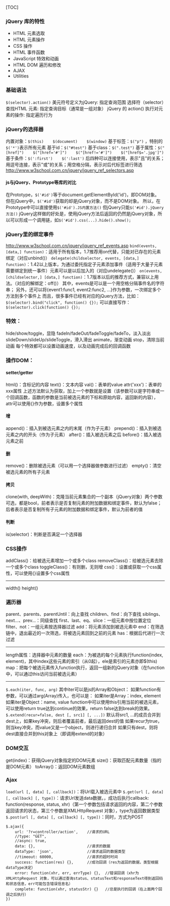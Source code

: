 [TOC]

### jQuery 库的特性
+ HTML 元素选取
+ HTML 元素操作
+ CSS 操作
+ HTML 事件函数
+ JavaScript 特效和动画
+ HTML DOM 遍历和修改
+ AJAX
+ Utilities

### 基础语法
`$(selector).action()`
美元符号定义为jQuery: 指定查询范围
选择符（selector）查找HTML 元素: 指定查询目标（通常是一组对象）
jQuery 的 action() 执行对元素的操作: 指定遍历行为

### jQuery的选择器
内置对象：`$(this)    $(document)    $(window)`
基于标签：`$("p")` ，特别的`$('*')`表示所有元素
基于id：`$("#test")`
基于class：`$(".test")`
基于属性：`$("[href]")    $("[href='#']")    $("[href!='#']")    $("[href$='.jpg']")`
基于条件：`$(':first')    $(':last')`
后四种可以连接使用，表示"且"的关系；用逗号连接，表示"或"的关系；用空格分隔，表示对后代标签进行筛选
<http://www.w3school.com.cn/jquery/jquery_ref_selectors.asp>
#### js与jQuery、Prototype等库的对比
在Prototype，`$('#id')`等于document.getElementById('id')，即DOM对象。
但在jQuery中，`$('#id')`获取的却是jQuery对象，而不是DOM对象。
所以，在Prototype中可以直接使用`$('#id').JS内置方法()`
但jQuery只能`$('#id').jQuery方法()`
jQuery这样做的好处是，使用jQuery方法后返回的仍然是jQuery对象，所以可以形成一个调用链，如`$('#id').css(...).hide().show();`

### jQuery里的绑定事件
<http://www.w3school.com.cn/jquery/jquery_ref_events.asp>
`bind(events, [data,] function)`：适用于所有版本，1.7推荐用on代替，只能对已存在的元素绑定（对应unbind()）
`delegate(childselector, events, [data,] function)`：1.42以上版本，为通过委托指定子元素添加事件（适用于大量子元素需要绑定到统一事件）元素可以是以后加入的（对应undelegate()）
`on(events, [childselector,] [data,] function)`：1.7版本以后的推荐方式，兼容以上用法。（对应的解绑定：off()）
其中，events是可以是一个用空格分隔事件名的字符串；
另外，还可以将{event1:func1, event2:func2, ...}作为参数，一次绑定多个方法到多个事件上
而且，很多事件已经有对应的jQuery方法，比如：
`$(selector).bind("click", function() {});`
可以直接写作：
`$(selector).click(function() {});`

### 特效：
hide/show/toggle，显隐
fadeIn/fadeOut/fadeToggle/fadeTo，淡入淡出
slideDown/slideUp/slideToggle，滑入滑出
animate，渐变动画
stop，清除当前动画
每个特效都可以设置动画速度，以及动画完成后的回调函数


### 操作DOM：
#### setter/getter
html()：含标记的内容
text()：文本内容
val()：表单的value
attr('xxx')：表单的xxx属性
上述方法默认为获取，加上一个参数就是设置（该参数可以是字符串或一个回调函数，函数的参数是当前被选元素的下标和原始内容，返回新的内容），attr可以使用{}作为参数，设置多个属性

#### 增
append()：插入到被选元素之内的末尾（作为子元素）
prepend()：插入到被选元素之内的开头（作为子元素）
after()：插入被选元素之后
before()：插入被选元素之前

#### 删
remove()：删除被选元素（可以用一个选择器做参数进行过滤）
empty()：清空被选元素的所有子元素

#### 拷贝
clone(with, deepWith)：克隆当前元素集合的一个副本（jQuery对象）两个参数可选，都是bool，前者表示是否复制元素的附加数据和绑定事件，默认为false；后者表示是否复制所有子元素的附加数据和绑定事件，默认为前者的值

#### 判断
is(selector)：判断是否满足一个选择器


### CSS操作
addClass()：给被选元素增加一个或多个class
removeClass()：给被选元素去除一个或多个class
toggleClass()：有则删，无则增
css()：设置或获取一个css属性，可以使用{}设置多个css属性
******
width()
height()

### 遍历器
parent、parents、parentUntil：向上查找
children、find：向下查找
siblings、next…、prev…：同级查找
first、last、eq、slice：一组元素中按位置定位
filter、not：一组元素按选择器过滤
add：将元素添加到被选元素中
end：在筛选链中，退出最近的一次筛选，将被选元素回到之前的元素
has：根据后代进行一次过滤
******
length属性：选择器中元素的数量
each：为被选的每个元素执行function(index, element)，其中index这些元素的索引（从0起），ele是索引的元素亦即$(this)
map：把每个被选元素传入function执行，返回一组新的jQuery对象（在function中，可以通过this访问当前被选元素）
******
`$.each(iter, func, arg)`
其中iter可以是js的Array和Object：
如果function有参数，可以通过arg(Array)传入，也可以是：
如果iter是Array：index, element
如果iter是Object：name, value
function中可以使用this引用当前的被选元素，可以使用return true达到continue的效果，return false达到break的效果。
`$.extend(recur=false, dest [, src1] [, ...])`
默认将src1, ...的成员合并到dest上，如果key冲突，则后者覆盖前者，最后返回dest的值
如果recur为true，则当key冲突，而value又是一个object，则进行递归合并
如果只有dest，则将dest直接合并到this对象上（即调用extend的对象）

### DOM交互
get(index)：获得jQuery对象指定的DOM元素
size()：获取匹配元素数量（指的是DOM元素）
toArray()：返回DOM元素数组

### Ajax
`load(url [, data] [, callback])`：将Url载入被选元素中
`$.get(url [, data] [, callback] [, type])`：请求Url发送data数据，，成功后执行callback: function(response, status, xhr)（第一个参数包括请求返回的内容，第二个参数返回请求的状态，第三个参数是XMLHttpRequest 对象），type为返回数据类型
`$.post(url [, data] [, callback] [, type])`：同时，方式为POST
```
$.ajax({
    url: '?r=controller/action',    //请求的URL
    //type: "GET",
    //async: true,
    data: {},                       //请求的数据
    dataType: 'json',               //请求返回的数据类型
    //timeout: 60000,               //请求的超时时间
    success: function(res) {},      //成功回调（res为返回的数据，类型根据dataType决定）
    error: function(xhr, err, errType) {},  //错误回调（xhr为XMLHttpRequest 对象，可以通过查询status、statusText和responseText得到返回码和状态信息，err可能包含错误信息名）
    complete: function(xhr, statusStr) {}   //总是执行的回调（在上面两个回调之后执行）
})
```

